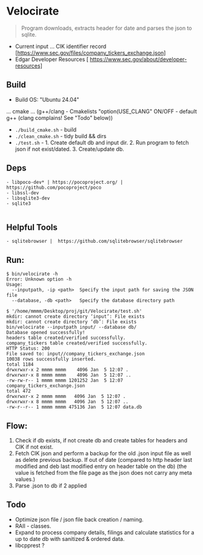 # Velocirate

> Program downloads, extracts header for date and parses the json to sqlite.

- Current input ... CIK identifier record [https://www.sec.gov/files/company_tickers_exchange.json]
- Edgar Developer Resources  [ https://www.sec.gov/about/developer-resources]


## Build

- Build OS: "Ubuntu 24.04"

... cmake ...
(g++/clang - Cmakelists "option(USE_CLANG" ON/OFF - default g++ (clang complains! See "Todo" below)) 

- ```./build_cmake.sh``` - build
- ```./clean_cmake.sh``` - tidy build && dirs
- ```./test.sh``` - 1. Create default db and input dir. 2. Run program to fetch json if not exist/dated. 3. Create/update db.


## Deps
```
- libpoco-dev* | https://pocoproject.org/ | https://github.com/pocoproject/poco
- libssl-dev
- libsqlite3-dev
- sqlite3


```


## Helpful Tools
```
- sqlitebrowser |  https://github.com/sqlitebrowser/sqlitebrowser
```

## Run:
```
$ bin/velocirate -h
Error: Unknown option -h
Usage: 
  --inputpath, -ip <path>  Specify the input path for saving the JSON file
  --database, -db <path>   Specify the database directory path
```
```
$ '/home/mmmm/Desktop/proj/git/Velocirate/test.sh' 
mkdir: cannot create directory ‘input’: File exists
mkdir: cannot create directory ‘db’: File exists
bin/velocirate --inputpath input/ --database db/
Database opened successfully!
headers table created/verified successfully.
company_tickers table created/verified successfully.
HTTP Status: 200
File saved to: input//company_tickers_exchange.json
10038 rows successfully inserted.
total 1184
drwxrwxr-x 2 mmmm mmmm    4096 Jan  5 12:07 .
drwxrwxr-x 8 mmmm mmmm    4096 Jan  5 12:07 ..
-rw-rw-r-- 1 mmmm mmmm 1201252 Jan  5 12:07 company_tickers_exchange.json
total 472
drwxrwxr-x 2 mmmm mmmm   4096 Jan  5 12:07 .
drwxrwxr-x 8 mmmm mmmm   4096 Jan  5 12:07 ..
-rw-r--r-- 1 mmmm mmmm 475136 Jan  5 12:07 data.db

```


## Flow:

1. Check if db exists, if not create db and create tables for headers and CIK if not exist.
2. Fetch CIK json and perform a backup for the old .json input file as well as delete previous backup. If out of date (compared to http header last modified and deb last modified entry on header table on the db) (the value is fetched from the file page as the json does not carry any meta values.)
3. Parse .json to db if 2 applied


## Todo

- Optimize json file / json file back creation / naming.
- RAII - classes.
- Expand to process company details, filings and calculate statistics for a up to date db with sanitized & ordered data.
- libcpprest ?
